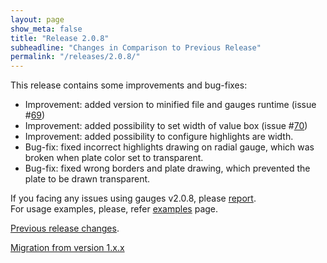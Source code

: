 ```yaml
---
layout: page
show_meta: false
title: "Release 2.0.8"
subheadline: "Changes in Comparison to Previous Release"
permalink: "/releases/2.0.8/"
---
```


This release contains some improvements and bug-fixes:

 - Improvement: added version to minified file and gauges runtime (issue #[69](https://github.com/Mikhus/canvas-gauges/issues/69))
 - Improvement: added possibility to set width of value box (issue #[70](https://github.com/Mikhus/canvas-gauges/issues/70))
 - Improvement: added possibility to configure highlights are width.
 - Bug-fix: fixed incorrect highlights drawing on radial gauge, which was broken when plate color set to transparent.
 - Bug-fix: fixed wrong borders and plate drawing, which prevented the plate to be drawn transparent.

If you facing any issues using gauges v2.0.8, please [report](https://github.com/Mikhus/canvas-gauges/issues).  
For usage examples, please, refer [examples]({{site.url}}/documentation/examples/) page.

[Previous release changes]({{site.url}}/releases/2.0.7/).

[Migration from version 1.x.x]({{site.url}}/migration/)
